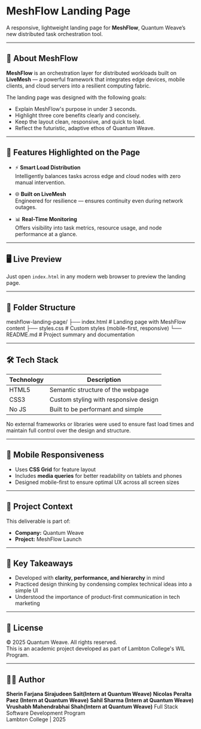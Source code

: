 # MeshFlow Landing Page

A responsive, lightweight landing page for **MeshFlow**, Quantum Weave’s new distributed task orchestration tool.

---

## 🚀 About MeshFlow

**MeshFlow** is an orchestration layer for distributed workloads built on **LiveMesh** — a powerful framework that integrates edge devices, mobile clients, and cloud servers into a resilient computing fabric.

The landing page was designed with the following goals:
- Explain MeshFlow's purpose in under 3 seconds.
- Highlight three core benefits clearly and concisely.
- Keep the layout clean, responsive, and quick to load.
- Reflect the futuristic, adaptive ethos of Quantum Weave.

---

## 🌟 Features Highlighted on the Page

- ⚡ **Smart Load Distribution**  
  Intelligently balances tasks across edge and cloud nodes with zero manual intervention.

- 🌐 **Built on LiveMesh**  
  Engineered for resilience — ensures continuity even during network outages.

- 📊 **Real-Time Monitoring**  
  Offers visibility into task metrics, resource usage, and node performance at a glance.

---

## 🖥️ Live Preview

Just open `index.html` in any modern web browser to preview the landing page.

---

## 📂 Folder Structure

meshflow-landing-page/
├── index.html # Landing page with MeshFlow content
├── styles.css # Custom styles (mobile-first, responsive)
└── README.md # Project summary and documentation


---

## 🛠️ Tech Stack

| Technology | Description                          |
|------------|--------------------------------------|
| HTML5      | Semantic structure of the webpage    |
| CSS3       | Custom styling with responsive design|
| No JS      | Built to be performant and simple    |

No external frameworks or libraries were used to ensure fast load times and maintain full control over the design and structure.

---

## 📱 Mobile Responsiveness

- Uses **CSS Grid** for feature layout
- Includes **media queries** for better readability on tablets and phones
- Designed mobile-first to ensure optimal UX across all screen sizes

---

## 📌 Project Context

This deliverable is part of:

- **Company:** Quantum Weave  
- **Project:** MeshFlow Launch

---

## 🧠 Key Takeaways

- Developed with **clarity, performance, and hierarchy** in mind
- Practiced design thinking by condensing complex technical ideas into a simple UI
- Understood the importance of product-first communication in tech marketing

---

## 📄 License

© 2025 Quantum Weave. All rights reserved.  
This is an academic project developed as part of Lambton College's WIL Program.

---

## 🙋‍♀️ Author

**Sherin Farjana Sirajudeen Sait(Intern at Quantum Weave)**
**Nicolas Peralta Paez (Intern at Quantum Weave)**
**Sahil Sharma (Intern at Quantum Weave)**
**Vrushabh Mahendrabhai Shah(Intern at Quantum Weave)** 
Full Stack Software Development Program  
Lambton College | 2025
